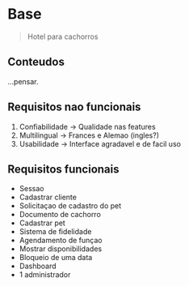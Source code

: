 # Base

> Hotel para cachorros

## Conteudos

...pensar.

## Requisitos nao funcionais

1. Confiabilidade -> Qualidade nas features
2. Multilingual -> Frances e Alemao (ingles?)
3. Usabilidade -> Interface agradavel e de facil uso

## Requisitos funcionais

- Sessao
- Cadastrar cliente
- Solicitaçao de cadastro do pet
- Documento de cachorro
- Cadastrar pet
- Sistema de fidelidade
- Agendamento de funçao
- Mostrar disponibilidades
- Bloqueio de uma data
- Dashboard
- 1 administrador
